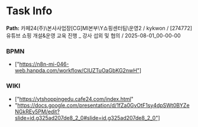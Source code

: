 # Task Info

**Path:** 카페24(주)\본사사업장\[CG]MI본부\Y쇼핑센터팀\운영2 / kykwon / [274772] 유튜브 쇼핑 개설&운영 교육 진행 _ 강사 섭외 및 협의 / 2025-08-01_00-00-00

### BPMN
- ["https://n8n-mi-046-web.hanpda.com/workflow/CIUZTuOaGbKG2nwH"]

### WIKI
- ["https://ytshoppingedu.cafe24.com/index.html"
- "https://docs.google.com/presentation/d/1fZa0GvOtF1sy4dpSWt0BYZeNGkREy5PM/edit?slide=id.g325ad207de8_2_0#slide=id.g325ad207de8_2_0"]

